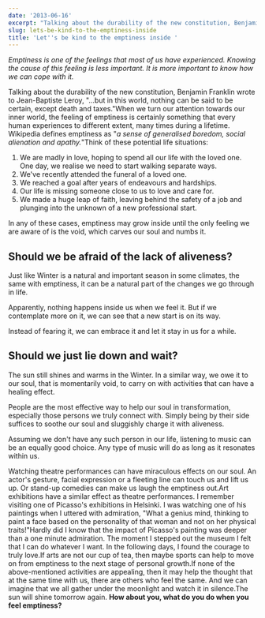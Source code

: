 ```yaml
---
date: '2013-06-16'
excerpt: "Talking about the durability of the new constitution, Benjamin Franklin wrote to Jean-Baptiste Leroy,\_\"…but in this world, nothing can be said to be certain, except death and taxes.\"When we turn our a"
slug: lets-be-kind-to-the-emptiness-inside
title: 'Let''s be kind to the emptiness inside '
---
```


*Emptiness* *is one of the feelings that most of us have experienced. Knowing the cause of this feeling is less important. It is more important to know how we can cope with it.*

Talking about the durability of the new constitution, Benjamin Franklin wrote to Jean-Baptiste Leroy, "…but in this world, nothing can be said to be certain, except death and taxes."When we turn our attention towards our inner world, the feeling of emptiness is certainly something that every human experiences to different extent, many times during a lifetime. Wikipedia defines emptiness as "*a sense of generalised boredom, social alienation and apathy.*"Think of these potential life situations:

1. We are madly in love, hoping to spend all our life with the loved one. One day, we realise we need to start walking separate ways.
2. We've recently attended the funeral of a loved one.
3. We reached a goal after years of endeavours and hardships.
4. Our life is missing someone close to us to love and care for.
5. We made a huge leap of faith, leaving behind the safety of a job and plunging into the unknown of a new professional start.

In any of these cases, emptiness may grow inside until the only feeling we are aware of is the void, which carves our soul and numbs it.

## Should we be afraid of the lack of aliveness?

Just like Winter is a natural and important season in some climates, the same with emptiness, it can be a natural part of the changes we go through in life.

Apparently, nothing happens inside us when we feel it. But if we contemplate more on it, we can see that a new start is on its way.

Instead of fearing it, we can embrace it and let it stay in us for a while.

## Should we just lie down and wait?

The sun still shines and warms in the Winter. In a similar way, we owe it to our soul, that is momentarily void, to carry on with activities that can have a healing effect.

People are the most effective way to help our soul in transformation, especially those persons we truly connect with. Simply being by their side suffices to soothe our soul and sluggishly charge it with aliveness.

Assuming we don't have any such person in our life, listening to music can be an equally good choice. Any type of music will do as long as it resonates within us.

Watching theatre performances can have miraculous effects on our soul. An actor's gesture, facial expression or a fleeting line can touch us and lift us up. Or stand-up comedies can make us laugh the emptiness out.Art exhibitions have a similar effect as theatre performances. I remember visiting one of Picasso's exhibitions in Helsinki. I was watching one of his paintings when I uttered with admiration, "What a genius mind, thinking to paint a face based on the personality of that woman and not on her physical traits!"Hardly did I know that the impact of Picasso's painting was deeper than a one minute admiration. The moment I stepped out the museum I felt that I can do whatever I want. In the following days, I found the courage to truly love.If arts are not our cup of tea, then maybe sports can help to move on from emptiness to the next stage of personal growth.If none of the above-mentioned activities are appealing, then it may help the thought that at the same time with us, there are others who feel the same. And we can imagine that we all gather under the moonlight and watch it in silence.The sun will shine tomorrow again.
**How about you, what do you do when you feel emptiness?**
